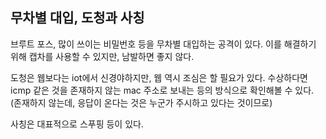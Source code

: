 ## 무차별 대입, 도청과 사칭

브루트 포스, 많이 쓰이는 비밀번호 등을 무차별 대입하는 공격이 있다.
이를 해결하기 위해 캡차를 사용할 수 있지만, 남발하면 좋지 않다.

도청은 웹보다는 iot에서 신경야하지만, 웹 역시 조심은 할 필요가 있다.
수상하다면 icmp 같은 것을 존재하지 않는 mac 주소로 보내는 등의 방식으로 확인해볼 수 있다. 
(존재하지 않는데, 응답이 온다는 것은 누군가 주시하고 있다는 것이므로)

사칭은 대표적으로 스푸핑 등이 있다.
